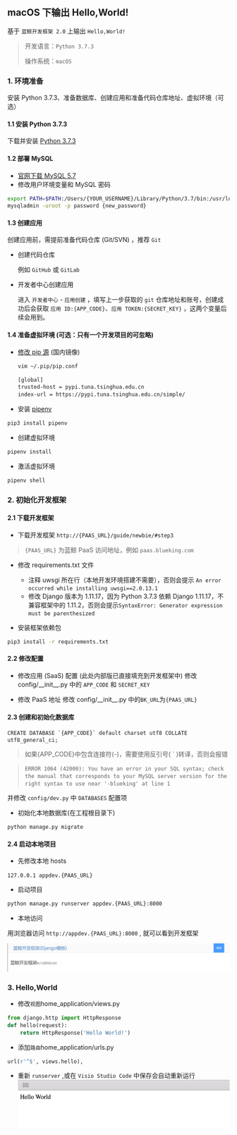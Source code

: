 ## macOS 下输出 Hello,World!


基于 `蓝鲸开发框架 2.0` 上输出 `Hello,World!`

> 开发语言：`Python 3.7.3`
>
> 操作系统：`macOS`


### 1. 环境准备 

安装 Python 3.7.3、准备数据库、创建应用和准备代码仓库地址、虚拟环境（可选）

#### 1.1 安装 Python 3.7.3

下载并安装 [Python 3.7.3](https://www.python.org/downloads/release/python-373/)

#### 1.2 部署 MySQL 

- [官网下载 MySQL 5.7](https://dev.mysql.com/downloads/mysql/5.7.html#downloads)
- 修改用户环境变量和 MySQL 密码

```bash
export PATH=$PATH:/Users/{YOUR_USERNAME}/Library/Python/3.7/bin:/usr/local/mysql/bin/
mysqladmin -uroot -p password {new_password}
```

#### 1.3 创建应用 

创建应用前，需提前准备代码仓库 (Git/SVN) ，推荐 `Git`

- 创建代码仓库

    例如 `GitHub` 或 `GitLab`

- 开发者中心创建应用

    进入 `开发者中心` - `应用创建` ，填写上一步获取的 `git` 仓库地址和账号，创建成功后会获取 `应用 ID:{APP_CODE}`、`应用 TOKEN:{SECRET_KEY}` ，这两个变量后续会用到。

#### 1.4 准备虚拟环境 (可选：只有一个开发项目的可忽略) 

- [修改 pip 源](https://pip.pypa.io/en/stable/user_guide/#config-file) (国内镜像)

    ```bash
	vim ~/.pip/pip.conf
	```

    ```bash
    [global]
    trusted-host = pypi.tuna.tsinghua.edu.cn
    index-url = https://pypi.tuna.tsinghua.edu.cn/simple/
    ```

- 安装 [pipenv](https://zhuanlan.zhihu.com/p/37581807)

```bash
pip3 install pipenv
```

- 创建虚拟环境

```bash
pipenv install
```

- 激活虚拟环境

```bash
pipenv shell
```


### 2. 初始化开发框架 

#### 2.1 下载开发框架 

- 下载开发框架 `http://{PAAS_URL}/guide/newbie/#step3`

> `{PAAS_URL}` 为蓝鲸 PaaS 访问地址，例如 `paas.blueking.com`

- 修改 requirements.txt 文件
    - 注释 uwsgi 所在行（本地开发环境搭建不需要），否则会提示 `An error occurred while installing uwsgi==2.0.13.1 `
    - 修改 Django 版本为 1.11.17，因为 Python 3.7.3 依赖 Django 1.11.17，不兼容框架中的 1.11.2，否则会提示`SyntaxError: Generator expression must be parenthesized`

- 安装框架依赖包

```bash
pip3 install -r requirements.txt
```


#### 2.2 修改配置  

- 修改应用 (SaaS) 配置 (此处内部版已直接填充到开发框架中)
修改 config/\_\_init\_\_.py 中的 `APP_CODE` 和 `SECRET_KEY`

- 修改 PaaS 地址
修改 config/\_\_init\_\_.py 中的`BK_URL`为`{PAAS_URL}`

#### 2.3 创建和初始化数据库 

```
CREATE DATABASE `{APP_CODE}` default charset utf8 COLLATE utf8_general_ci;
```

> 如果{APP_CODE}中包含连接符(-)，需要使用反引号( ` )转译，否则会报错

> `ERROR 1064 (42000): You have an error in your SQL syntax; check the manual that corresponds to your MySQL server version for the right syntax to use near '-blueking' at line 1`


并修改 `config/dev.py` 中 `DATABASES` 配置项

- 初始化本地数据库(在工程根目录下)

```bash
python manage.py migrate
```

#### 2.4 启动本地项目 

- 先修改本地 hosts

```127.0.0.1 appdev.{PAAS_URL}```

- 启动项目

```bash
python manage.py runserver appdev.{PAAS_URL}:8000
```

- 本地访问

用浏览器访问 `http://appdev.{PAAS_URL}:8000` , 就可以看到开发框架

![开发框架首页](media/%E5%BC%80%E5%8F%91%E6%A1%86%E6%9E%B6%E9%A6%96%E9%A1%B5.png)

### 3. Hello,World 

- 修改`视图`home_application/views.py

```python
from django.http import HttpResponse
def hello(request):
    return HttpResponse('Hello World!')
```

- 添加`路由`home_application/urls.py

```python
url(r'^$', views.hello),
```

- 重新 `runserver` ,或在 `Visio Studio Code` 中保存会自动重新运行
![-w964](./media/15585122671345.jpg)
